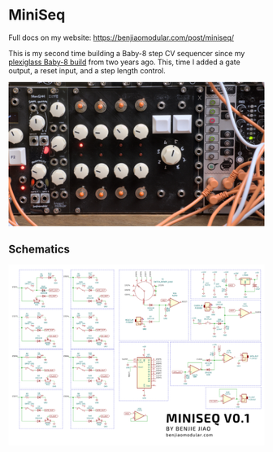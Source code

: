 # MiniSeq

Full docs on my website: https://benjiaomodular.com/post/miniseq/

This is my second time building a Baby-8 step CV sequencer since my [plexiglass Baby-8 build](https://benjiaomodular.com/post/2021-04-09-8-step-sequencer) from two years ago. This, time I added a gate output, a reset input, and a step length control.

!["My prototype for the MiniSeq build on a 3D printed panel"](miniseq-prototype.jpg) 

## Schematics

!["MiniSeq Schematics"](miniseq-schem.png) 
